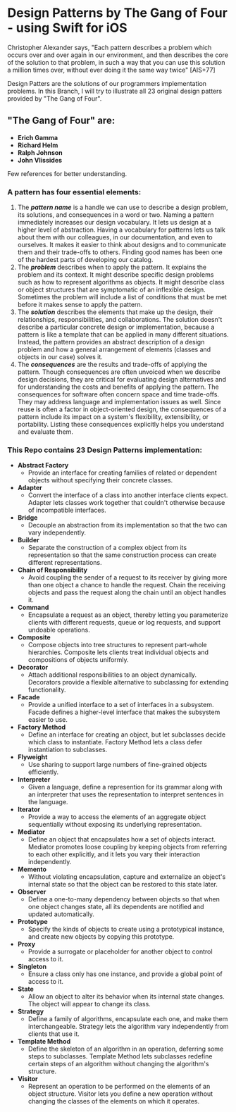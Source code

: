 # Design Patterns by The Gang of Four - using Swift for iOS

Christopher Alexander says, "Each pattern describes a problem which occurs over
and over again in our environment, and then describes the core of the solution
to that problem, in such a way that you can use this solution a million times
over, without ever doing it the same way twice" [AIS+77]

Design Patters are the solutions of our programmers implementation problems. 
In this Branch, I will try to illustrate all 23 original design patters provided by "The Gang of Four".

## "The Gang of Four" are:
- **Erich Gamma**
- **Richard Helm**
- **Ralph Johnson**
- **John Vlissides**


Few references for better understanding.
### A pattern has four essential elements: 
1. The ***pattern name*** is a handle we can use to describe a design problem, its solutions, and consequences in a word or two. Naming a pattern immediately increases our design vocabulary. It lets us design at a higher level of abstraction. Having a vocabulary for patterns lets us talk about them with our colleagues, in our documentation, and even to ourselves. It makes it easier to think about designs and to communicate them and their trade-offs to others. Finding good names has been one of the hardest parts of developing our catalog.
2. The ***problem*** describes when to apply the pattern. It explains the problem and its context. It might describe specific design problems such as how to represent algorithms as objects. It might describe class or object structures that are symptomatic of an inflexible design. Sometimes the problem will include a list of conditions that must be met before it makes sense to apply the pattern.
3. The ***solution*** describes the elements that make up the design, their relationships, responsibilities, and collaborations. The solution doesn't describe a particular concrete design or implementation, because a pattern is like a template that can be applied in many different situations. Instead, the pattern provides an abstract description of a design problem and how a general arrangement of elements (classes and objects in our case) solves it.
4. The ***consequences*** are the results and trade-offs of applying the pattern. Though consequences are often unvoiced when we describe design decisions, they are critical for evaluating design alternatives and for understanding the costs and benefits of applying the pattern. The consequences for software often concern space and time trade-offs. They may address language and implementation issues as well. Since reuse is often a factor in object-oriented design, the consequences of a pattern include its impact on a system's flexibility, extensibility, or portability. Listing these consequences explicitly helps you understand and evaluate them. 

### This Repo contains 23 Design Patterns implementation:
- **Abstract Factory**
	- Provide an interface for creating families of related or dependent objects without specifying their concrete classes.
- **Adapter**
	- Convert the interface of a class into another interface clients expect. Adapter lets classes work together that couldn't otherwise because of incompatible interfaces.
- **Bridge**
	- Decouple an abstraction from its implementation so that the two can vary independently.
- **Builder**
	- Separate the construction of a complex object from its representation so that the same construction process can create different representations.
- **Chain of Responsibility**
	- Avoid coupling the sender of a request to its receiver by giving more than one object a chance to handle the request. Chain the receiving objects and pass the request along the chain until an object handles it.
- **Command**
	- Encapsulate a request as an object, thereby letting you parameterize clients with different requests, queue or log requests, and support undoable operations.
- **Composite**
	- Compose objects into tree structures to represent part-whole hierarchies. Composite lets clients treat individual objects and compositions of objects uniformly.
- **Decorator**
	- Attach additional responsibilities to an object dynamically. Decorators provide a flexible alternative to subclassing for extending functionality.
- **Facade**
	- Provide a unified interface to a set of interfaces in a subsystem. Facade defines a higher-level interface that makes the subsystem easier to use.
- **Factory Method**
	- Define an interface for creating an object, but let subclasses decide which class to instantiate. Factory Method lets a class defer instantiation to subclasses.
- **Flyweight**
	- Use sharing to support large numbers of fine-grained objects efficiently.
- **Interpreter**
	- Given a language, define a represention for its grammar along with an interpreter that uses the representation to interpret sentences in the language.
- **Iterator**
	- Provide a way to access the elements of an aggregate object sequentially without exposing its underlying representation.
- **Mediator**
	- Define an object that encapsulates how a set of objects interact. Mediator promotes loose coupling by keeping objects from referring to each other explicitly, and it lets you vary their interaction independently.
- **Memento**
	- Without violating encapsulation, capture and externalize an object's internal state so that the object can be restored to this state later.
- **Observer**
	- Define a one-to-many dependency between objects so that when one object changes state, all its dependents are notified and updated automatically.
- **Prototype**
	- Specify the kinds of objects to create using a prototypical instance, and create new objects by copying this prototype.
- **Proxy**
	- Provide a surrogate or placeholder for another object to control access to it.
- **Singleton**
	- Ensure a class only has one instance, and provide a global point of access to it.
- **State**
	- Allow an object to alter its behavior when its internal state changes. The object will appear to change its class.
- **Strategy**
	- Define a family of algorithms, encapsulate each one, and make them interchangeable. Strategy lets the algorithm vary independently from clients that use it.
- **Template Method**
	- Define the skeleton of an algorithm in an operation, deferring some steps to subclasses. Template Method lets subclasses redefine certain steps of an algorithm without changing the algorithm's structure.
- **Visitor**
	- Represent an operation to be performed on the elements of an object structure. Visitor lets you define a new operation without changing the classes of the elements on which it operates.
